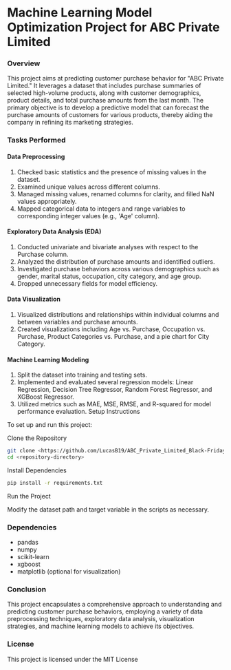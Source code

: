 # Machine Learning Model Optimization Project for ABC Private Limited

### Overview

This project aims at predicting customer purchase behavior for "ABC Private Limited." It leverages a dataset that includes purchase summaries of selected high-volume products, along with customer demographics, product details, and total purchase amounts from the last month. The primary objective is to develop a predictive model that can forecast the purchase amounts of customers for various products, thereby aiding the company in refining its marketing strategies.

### Tasks Performed

#### Data Preprocessing
1. Checked basic statistics and the presence of missing values in the dataset.
2. Examined unique values across different columns.
3. Managed missing values, renamed columns for clarity, and filled NaN values appropriately.
4. Mapped categorical data to integers and range variables to corresponding integer values (e.g., 'Age' column).

#### Exploratory Data Analysis (EDA)
1. Conducted univariate and bivariate analyses with respect to the Purchase column.
2. Analyzed the distribution of purchase amounts and identified outliers.
3. Investigated purchase behaviors across various demographics such as gender, marital status, occupation, city category, and age group.
4. Dropped unnecessary fields for model efficiency.

#### Data Visualization
1. Visualized distributions and relationships within individual columns and between variables and purchase amounts.
2. Created visualizations including Age vs. Purchase, Occupation vs. Purchase, Product Categories vs. Purchase, and a pie chart for City Category.

#### Machine Learning Modeling
1. Split the dataset into training and testing sets.
2. Implemented and evaluated several regression models: Linear Regression, Decision Tree Regressor, Random Forest Regressor, and XGBoost Regressor.
3. Utilized metrics such as MAE, MSE, RMSE, and R-squared for model performance evaluation.
Setup Instructions

To set up and run this project:

Clone the Repository
```bash
git clone <https://github.com/LucasB19/ABC_Private_Limited_Black-Friday-Sales-Prediction-main.git>
cd <repository-directory>
```
Install Dependencies
```bash
pip install -r requirements.txt
```
Run the Project

Modify the dataset path and target variable in the scripts as necessary.

### Dependencies

- pandas
- numpy
- scikit-learn
- xgboost
- matplotlib (optional for visualization)

### Conclusion

This project encapsulates a comprehensive approach to understanding and predicting customer purchase behaviors, employing a variety of data preprocessing techniques, exploratory data analysis, visualization strategies, and machine learning models to achieve its objectives.

### License

This project is licensed under the MIT License 
